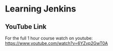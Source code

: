 # Learning Jenkins

## YouTube Link
For the full 1 hour course watch on youtube:
https://www.youtube.com/watch?v=6YZvp2GwT0A
